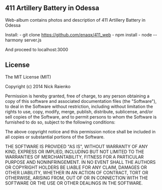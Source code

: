 411 Artillery Battery in Odessa
---
Web-album contains photos and description of 411 Artillery Battery in Odessa

Install:
	- git clone https://github.com/enaqx/411_web
	- npm install
	- node --harmony server.js

And proceed to localhost:3000

License
---
The MIT License (MIT)

Copyright (c) 2014 Nick Raienko

Permission is hereby granted, free of charge, to any person obtaining a copy of this software and associated documentation files (the "Software"), to deal in the Software without restriction, including without limitation the rights to use, copy, modify, merge, publish, distribute, sublicense, and/or sell copies of the Software, and to permit persons to whom the Software is furnished to do so, subject to the following conditions:

The above copyright notice and this permission notice shall be included in all copies or substantial portions of the Software.

THE SOFTWARE IS PROVIDED "AS IS", WITHOUT WARRANTY OF ANY KIND, EXPRESS OR IMPLIED, INCLUDING BUT NOT LIMITED TO THE WARRANTIES OF MERCHANTABILITY, FITNESS FOR A PARTICULAR PURPOSE AND NONINFRINGEMENT. IN NO EVENT SHALL THE AUTHORS OR COPYRIGHT HOLDERS BE LIABLE FOR ANY CLAIM, DAMAGES OR OTHER LIABILITY, WHETHER IN AN ACTION OF CONTRACT, TORT OR OTHERWISE, ARISING FROM, OUT OF OR IN CONNECTION WITH THE SOFTWARE OR THE USE OR OTHER DEALINGS IN THE SOFTWARE.